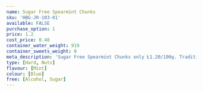 ```yaml
---
name: Sugar Free Spearmint Chunks
sku: 'HBG-JR-103-01'
available: FALSE
purchase_option: 1
price: 1.2
cost_price: 0.48
container_water_weight: 919
container_sweets_weight: 0
meta_description: 'Sugar Free Spearmint Chunks only Ł1.20/100g. Traditional sweets and more at Humbugs Confectionery Store. Specialists in satisfying your sweet tooth!'
type: [Hard, Nuts]
flavour: [Mint]
colour: [Blue]
free: [Alcohol, Sugar]
---
```

